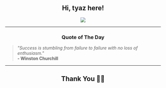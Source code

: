 <h2 align="center"> Hi, tyaz here!</h2>

<p align="center">
<a href="https://github.com/tyazx" alt="github streak"><img src="https://dvst-streak.herokuapp.com/?user=tyazx&theme=tokyonight&fire=DD472C"></a>
</p>

<hr>
<h3 align="center">Quote of The Day</h3>
<p align="center">
<blockquote>
<i>"Success is stumbling from failure to failure with no loss of enthusiasm."</i>
<br>
<b>- Winston Churchill</b>
</blockquote>
</p>


<hr>
<h2 align="center">Thank You 🙏🏼</h2>
